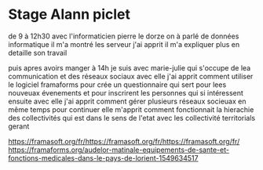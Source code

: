 # Stage Alann piclet

de 9 à 12h30 avec l'informaticien pierre le dorze on à parlé de données informatique il m'a montré les serveur j'ai apprit il m'a expliquer plus en detaille son travail

puis apres avoirs manger à 14h je suis avec marie-julie qui s'occupe de lea communication et des réseaux sociaux avec elle j'ai apprit comment utiliser le logiciel framaforms pour crée un questionnaire qui sert pour lees nouveuax évenements et pour inscrirent les personnes qui si intéressent ensuite avec elle j'ai apprit comment gérer plusieurs réseaux socieuax en même temps pour continuer elle m'apprit comment fonctionnait la hierachie des collectivités qui est dans le sens de l'etat avec les collectivité territorials gerant 


https://framasoft.org/fr/https://framasoft.org/fr/https://framasoft.org/fr/
https://framaforms.org/audelor-matinale-equipements-de-sante-et-fonctions-medicales-dans-le-pays-de-lorient-1549634517
